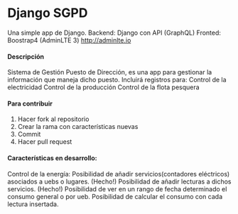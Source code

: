 # Django SGPD

Una simple app de Django.
Backend: Django con API (GraphQL)
Fronted: Boostrap4 (AdminLTE 3) http://adminlte.io

#### Descripción

Sistema de Gestión Puesto de Dirección, es una app para gestionar la información que maneja dicho puesto.
Incluirá registros para:
Control de la electricidad
Control de la producción
Control de la flota pesquera

#### Para contribuir

1. Hacer fork al repositorio
2. Crear la rama con características nuevas
3. Commit
4. Hacer pull request

#### Características en desarrollo:

Control de la energía:
Posibilidad de añadir servicios(contadores eléctricos) asociados a uebs o lugares. (Hecho!)
Posibilidad de añadir lecturas a dichos servicios. (Hecho!)
Posibilidad de ver en un rango de fecha determinado el consumo general o por ueb.
Posibilidad de calcular el consumo con cada lectura insertada.
